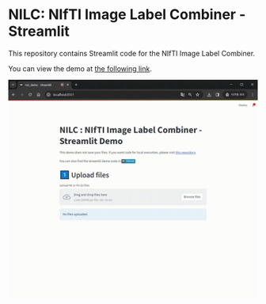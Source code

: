 # NILC: NIfTI Image Label Combiner - Streamlit

This repository contains Streamlit code for the NIfTI Image Label Combiner.

You can view the demo at [the following link](https://nilc-demo.streamlit.app/).

![streamlit-demo.gif](https://github.com/oikosohn/nifti-image-label-combiner/blob/main/demo.gif)